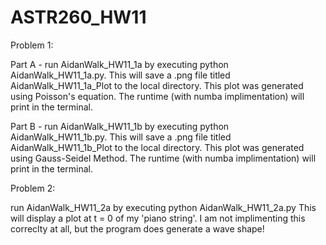 # ASTR260_HW11

Problem 1: 

Part A - run AidanWalk_HW11_1a by executing python AidanWalk_HW11_1a.py. This will save a .png file titled AidanWalk_HW11_1a_Plot to the local directory. This plot was generated using Poisson's equation. The runtime (with numba implimentation) will print in the terminal.

Part B - run AidanWalk_HW11_1b by executing python AidanWalk_HW11_1b.py. This will save a .png file titled AidanWalk_HW11_1b_Plot to the local directory. This plot was generated using Gauss-Seidel Method. The runtime (with numba implimentation) will print in the terminal.

Problem 2:

run AidanWalk_HW11_2a by executing python AidanWalk_HW11_2a.py This will display a plot at t = 0 of my 'piano string'. I am not implimenting this correclty at all, but the program does generate a wave shape! 
